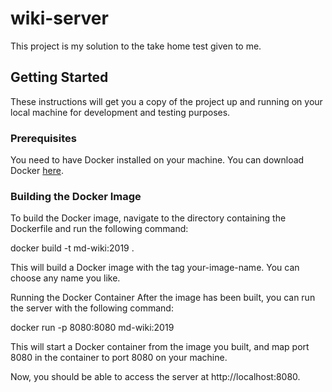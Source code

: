 # wiki-server

This project is my solution to the take home test given to me.

## Getting Started

These instructions will get you a copy of the project up and running on your local machine for development and testing purposes.

### Prerequisites

You need to have Docker installed on your machine. You can download Docker [here](https://www.docker.com/products/docker-desktop).

### Building the Docker Image

To build the Docker image, navigate to the directory containing the Dockerfile and run the following command:

docker build -t md-wiki:2019 .

This will build a Docker image with the tag your-image-name. You can choose any name you like.

Running the Docker Container
After the image has been built, you can run the server with the following command:

docker run -p 8080:8080 md-wiki:2019

This will start a Docker container from the image you built, and map port 8080 in the container to port 8080 on your machine.

Now, you should be able to access the server at http://localhost:8080.
